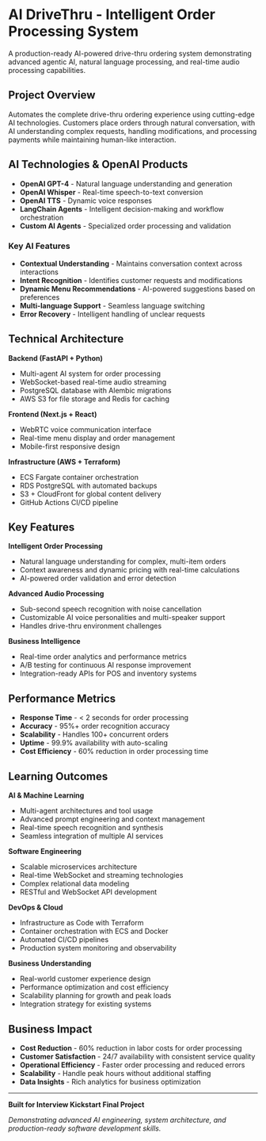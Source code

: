 # AI DriveThru - Intelligent Order Processing System

A production-ready AI-powered drive-thru ordering system demonstrating advanced agentic AI, natural language processing, and real-time audio processing capabilities.

## Project Overview

Automates the complete drive-thru ordering experience using cutting-edge AI technologies. Customers place orders through natural conversation, with AI understanding complex requests, handling modifications, and processing payments while maintaining human-like interaction.

## AI Technologies & OpenAI Products

- **OpenAI GPT-4** - Natural language understanding and generation
- **OpenAI Whisper** - Real-time speech-to-text conversion
- **OpenAI TTS** - Dynamic voice responses
- **LangChain Agents** - Intelligent decision-making and workflow orchestration
- **Custom AI Agents** - Specialized order processing and validation

### Key AI Features
- **Contextual Understanding** - Maintains conversation context across interactions
- **Intent Recognition** - Identifies customer requests and modifications
- **Dynamic Menu Recommendations** - AI-powered suggestions based on preferences
- **Multi-language Support** - Seamless language switching
- **Error Recovery** - Intelligent handling of unclear requests

## Technical Architecture

**Backend (FastAPI + Python)**
- Multi-agent AI system for order processing
- WebSocket-based real-time audio streaming
- PostgreSQL database with Alembic migrations
- AWS S3 for file storage and Redis for caching

**Frontend (Next.js + React)**
- WebRTC voice communication interface
- Real-time menu display and order management
- Mobile-first responsive design

**Infrastructure (AWS + Terraform)**
- ECS Fargate container orchestration
- RDS PostgreSQL with automated backups
- S3 + CloudFront for global content delivery
- GitHub Actions CI/CD pipeline

## Key Features

**Intelligent Order Processing**
- Natural language understanding for complex, multi-item orders
- Context awareness and dynamic pricing with real-time calculations
- AI-powered order validation and error detection

**Advanced Audio Processing**
- Sub-second speech recognition with noise cancellation
- Customizable AI voice personalities and multi-speaker support
- Handles drive-thru environment challenges

**Business Intelligence**
- Real-time order analytics and performance metrics
- A/B testing for continuous AI response improvement
- Integration-ready APIs for POS and inventory systems

## Performance Metrics

- **Response Time** - < 2 seconds for order processing
- **Accuracy** - 95%+ order recognition accuracy
- **Scalability** - Handles 100+ concurrent orders
- **Uptime** - 99.9% availability with auto-scaling
- **Cost Efficiency** - 60% reduction in order processing time

## Learning Outcomes

**AI & Machine Learning**
- Multi-agent architectures and tool usage
- Advanced prompt engineering and context management
- Real-time speech recognition and synthesis
- Seamless integration of multiple AI services

**Software Engineering**
- Scalable microservices architecture
- Real-time WebSocket and streaming technologies
- Complex relational data modeling
- RESTful and WebSocket API development

**DevOps & Cloud**
- Infrastructure as Code with Terraform
- Container orchestration with ECS and Docker
- Automated CI/CD pipelines
- Production system monitoring and observability

**Business Understanding**
- Real-world customer experience design
- Performance optimization and cost efficiency
- Scalability planning for growth and peak loads
- Integration strategy for existing systems

## Business Impact

- **Cost Reduction** - 60% reduction in labor costs for order processing
- **Customer Satisfaction** - 24/7 availability with consistent service quality
- **Operational Efficiency** - Faster order processing and reduced errors
- **Scalability** - Handle peak hours without additional staffing
- **Data Insights** - Rich analytics for business optimization

---

**Built for Interview Kickstart Final Project**

*Demonstrating advanced AI engineering, system architecture, and production-ready software development skills.*

